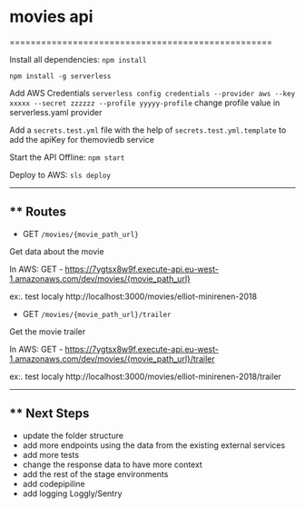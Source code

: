 # movies api
==================================================

Install all dependencies: `npm install`

`npm install -g serverless`

Add AWS Credentials
`serverless config credentials --provider aws --key xxxxx --secret zzzzzz --profile yyyyy-profile`
change profile value in serverless.yaml provider

Add a  `secrets.test.yml` file with the help of `secrets.test.yml.template` to add the apiKey for themoviedb service

Start the API Offline: `npm start`

Deploy to AWS: `sls deploy`



-----------
** Routes 
-----------

* GET `/movies/{movie_path_url}`

Get data about the movie

In AWS:    GET - https://7ygtsx8w9f.execute-api.eu-west-1.amazonaws.com/dev/movies/{movie_path_url}

ex:. 
test localy
http://localhost:3000/movies/elliot-minirenen-2018



* GET `/movies/{movie_path_url}/trailer`

Get the movie trailer

In AWS:    GET - https://7ygtsx8w9f.execute-api.eu-west-1.amazonaws.com/dev/movies/{movie_path_url}/trailer

ex:. 
test localy
http://localhost:3000/movies/elliot-minirenen-2018/trailer



-----------
** Next Steps
-----------

* update the folder structure
* add more endpoints using the data from the existing external services
* add more tests
* change the response data to have more context
* add the rest of the stage environments
* add codepipiline
* add logging Loggly/Sentry
